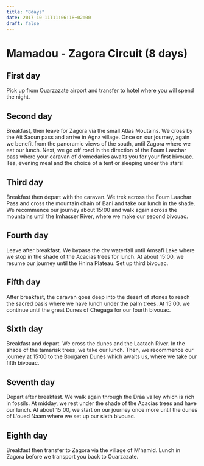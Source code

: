 ```yaml
---
title: "8days"
date: 2017-10-11T11:06:18+02:00
draft: false
---
```


# Mamadou - Zagora Circuit (8 days)

## First day
Pick up from Ouarzazate airport and transfer to hotel where you will spend the night.

## Second day
Breakfast, then leave for Zagora via the small Atlas Moutains. We cross by the Ait Saoun pass and arrive in Agnz village. Once on our journey, again we benefit from the panoramic views of the south, until Zagora where we eat our lunch. Next, we go off road in the direction of the Foum Laachar pass where your caravan of dromedaries awaits you for your first bivouac. Tea, evening meal and the choice of a tent or sleeping under the stars!

## Third day
Breakfast then depart with the caravan. We trek across the Foum Laachar Pass and cross the mountain chain of Bani and take our lunch in the shade. We recommence our journey about 15:00 and walk again across the mountains until the Imhasser River, where we make our second bivouac.

## Fourth day
Leave after breakfast. We bypass the dry waterfall until Amsafi Lake where we stop in the shade of the Acacias trees for lunch. At about 15:00, we resume our journey until the Hnina Plateau. Set up third bivouac.

## Fifth day
After breakfast, the caravan goes deep into the desert of stones to reach the sacred oasis where we have lunch under the palm trees. At 15:00, we continue until the great Dunes of Chegaga for our fourth bivouac.

## Sixth day
Breakfast and depart. We cross the dunes and the Laatach River. In the shade of the tamarisk trees, we take our lunch. Then, we recommence our journey at 15:00 to the Bougaren Dunes which awaits us, where we take our fifth bivouac.

## Seventh day
Depart after breakfast. We walk again through the Drâa valley which is rich in fossils. At midday, we rest under the shade of the Acacias trees and have our lunch. At about 15:00, we start on our journey once more until the dunes of L'oued Naam where we set up our sixth bivouac.

## Eighth day
Breakfast then transfer to Zagora via the village of M'hamid. Lunch in Zagora before we transport you back to Ouarzazate.
